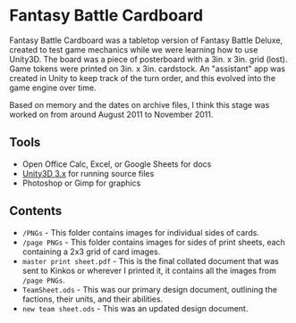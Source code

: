 # Fantasy Battle Cardboard

Fantasy Battle Cardboard was a tabletop version of Fantasy Battle Deluxe, created to test game mechanics while we were learning how to use Unity3D. The board was a piece of posterboard with a 3in. x 3in. grid (lost). Game tokens were printed on 3in. x 3in. cardstock. An "assistant" app was created in Unity to keep track of the turn order, and this evolved into the game engine over time.

Based on memory and the dates on archive files, I think this stage was worked on from around August 2011 to November 2011.

## Tools

* Open Office Calc, Excel, or Google Sheets for docs
* [Unity3D 3.x](https://download.unity3d.com/download_unity/UnitySetup-3.5.7.exe) for running source files
* Photoshop or Gimp for graphics

## Contents

* `/PNGs` - This folder contains images for individual sides of cards.
* `/page PNGs` - This folder contains images for sides of print sheets, each containing a 2x3 grid of card images.
* `master print sheet.pdf` - This is the final collated document that was sent to Kinkos or wherever I printed it, it contains all the images from `/page PNGs`.
* `TeamSheet.ods` - This was our primary design document, outlining the factions, their units, and their abilities.
* `new team sheet.ods` - This was an updated design document.
